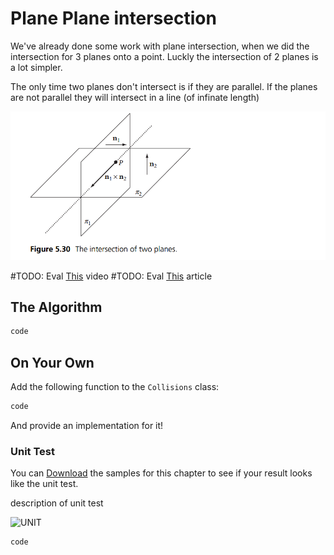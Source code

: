 # Plane Plane intersection

We've already done some work with plane intersection, when we did the intersection for 3 planes onto a point. Luckly the intersection of 2 planes is a lot simpler.

The only time two planes don't intersect is if they are parallel. If the planes are not parallel they will intersect in a line (of infinate length)

![int](intersection_of_planes.png)

#TODO: Eval [This](https://www.youtube.com/watch?v=SoSTdgqknvY) video
#TODO: Eval [This](http://forum.devmaster.net/t/2-plane-intersection/13676/6) article

## The Algorithm

```cs
code
```

## On Your Own

Add the following function to the ```Collisions``` class:

```cs
code
```

And provide an implementation for it!

### Unit Test

You can [Download](../Samples/StaticIntersections.rar) the samples for this chapter to see if your result looks like the unit test.

description of unit test

![UNIT](image)

```cs
code
```